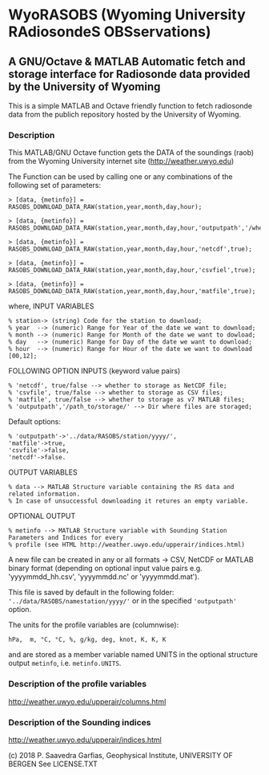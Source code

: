 # WyoRASOBS (Wyoming University RAdiosondeS OBSservations)

## A GNU/Octave & MATLAB Automatic fetch and storage interface for Radiosonde data provided by the University of Wyoming

This is a simple MATLAB and Octave friendly function to fetch radiosonde data from the publich repository hosted by the University of Wyoming.

### Description
This MATLAB/GNU Octave function gets the DATA of the soundings (raob) from the Wyoming University internet site (http://weather.uwyo.edu)

The Function can be used by calling one or any combinations of the following set of parameters:

    > [data, {metinfo}] = RASOBS_DOWNLOAD_DATA_RAW(station,year,month,day,hour);
  
    > [data, {metinfo}] = RASOBS_DOWNLOAD_DATA_RAW(station,year,month,day,hour,'outputpath','/whereto/storage/data/');
  
    > [data, {metinfo}] = RASOBS_DOWNLOAD_DATA_RAW(station,year,month,day,hour,'netcdf',true);
  
    > [data, {metinfo}] = RASOBS_DOWNLOAD_DATA_RAW(station,year,month,day,hour,'csvfiel',true);
  
    > [data, {metinfo}] = RASOBS_DOWNLOAD_DATA_RAW(station,year,month,day,hour,'matfile',true);

where,
INPUT VARIABLES

    % station-> (string) Code for the station to download;
    % year  --> (numeric) Range for Year of the date we want to download;
    % month --> (numeric) Range for Month of the date we want to dowload;
    % day   --> (numeric) Range for Day of the date we want to download;
    % hour  --> (numeric) Range for Hour of the date we want to download [00,12];
FOLLOWING OPTION INPUTS (keyword value pairs)

    % 'netcdf', true/false --> whether to storage as NetCDF file;
    % 'csvfile', true/false --> whether to storage as CSV files;
    % 'matfile', true/false --> whether to storage as v7 MATLAB files;
    % 'outputpath','/path_to/storage/' --> Dir where files are storaged;

Default options:

    % 'outputpath'->'../data/RASOBS/station/yyyy/',
    'matfile'->true,
    'csvfile'->false,
    'netcdf'->false.

OUTPUT VARIABLES

    % data --> MATLAB Structure variable containing the RS data and related information.
    % In case of unsuccessful downloading it retures an empty variable.
OPTIONAL OUTPUT

    % metinfo --> MATLAB Structure variable with Sounding Station Parameters and Indices for every
    % profile (see HTML http://weather.uwyo.edu/upperair/indices.html)
    
A new file can be created in any or all formats -> CSV, NetCDF or MATLAB binary format (depending on optional input value pairs e.g. 'yyyymmdd_hh.csv', 'yyyymmdd.nc' or 'yyyymmdd.mat').

This file is saved by default in the following folder: `'../data/RASOBS/namestation/yyyy/'` or in the specified `'outputpath'` option. 

The units for the profile variables are (columnwise):

    hPa,  m, °C, °C, %, g/kg, deg, knot, K, K, K
and are stored as a member variable named UNITS in the optional structure output `metinfo`, i.e. `metinfo.UNITS`.


### Description of the profile variables

http://weather.uwyo.edu/upperair/columns.html

### Description of the Sounding indices

http://weather.uwyo.edu/upperair/indices.html

(c) 2018 P. Saavedra Garfias, Geophysical Institute, UNIVERSITY OF BERGEN
See LICENSE.TXT
